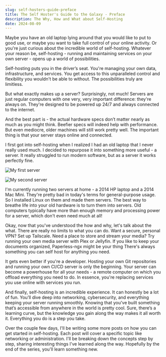 ```yaml
---
slug: self-hosters-guide-preface
title: The Self Hoster's Guide to the Galaxy - Preface
description: The Why, How and What about Self-Hosting
date: 2024-08-09
---
```


Maybe you have an old laptop lying around that you would like to put to good use, or maybe you want to take full control of your online activity. Or you're just curious about the incredible world of self-hosting. Whatever your reason be, self-hosting - running and maintaining services on your own server - opens up a world of possibilities. 

Self-hosting puts you in the driver’s seat. You're managing your own data, infrastructure, and services. You get access to this unparalleled control and flexibility you wouldn't be able to without. The possibilities truly are limitless.

But what exactly makes up a server? Surprisingly, not much! Servers are just regular computers with one very, very important difference: they're always on. They're designed to be powered up 24/7 and always connected to the internet. 

And the best part is - the actual hardware specs don’t matter nearly as much as you might think. Beefier specs will indeed help with performance. But even mediocre, older machines will still work pretty well. The important thing is that your server stays online and connected.

I first got into self-hosting when I realized I had an old laptop that I never really used much. I decided to repurpose it into something more useful - a server. It really struggled to run modern software, but as a server it works perfectly fine.

![My first server](/images/rhelyeah.png)

![My second server](/images/soosuh.png)

I'm currently running two servers at home - a 2014 HP laptop and a 2014 Mac Mini. They're pretty bad in today's terms for general-purpose usage. So I installed Linux on them and made them servers. The best way to breathe life into your old hardware is to turn them into servers. Old computers typically have more than enough memory and processing power for a server, which don't even need much at all!

Okay, now that you've understood the how and why, let's talk about the what. There are really no limits to what you can do. Want a secure, personal VPN? Set up Tailscale. Need a place to store and stream your media? Try running your own media server with Plex or Jellyfin. If you like to keep your documents organized, Paperless-ngx might be your thing There's always something you can self host for anything you need.

It gets even better if you're a developer. Hosting your own Git repositories and running your own CI/CD server is only the beginning. Your server can become a powerhouse for all your needs - a remote computer on which you offload everything you need to do. In essence, you're replacing services you use online with services you run.

And finally, self-hosting is an incredible experience. It can honestly be a lot of fun. You’ll dive deep into networking, cybersecurity, and everything keeping your server running smoothly. Knowing that you've built something that’s accessible from anywhere in the world is pretty cool. Sure, there’s a learning curve, but the knowledge you gain along the way makes it all worth it. Everything you do is a step you take.

Over the couple few days, I'll be writing some more posts on how you can get started in self-hosting. Each post will cover a specific topic like networking or administration. I'll be breaking down the concepts step by step, sharing interesting things I've learned along the way. Hopefully by the end of the series, you'll learn something new.

